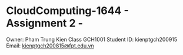# CloudComputing-1644 - Assignment 2 - 
Owner: Pham Trung Kien 
Class GCH1001
Student ID: kienptgch200915
Email: kienptgch200815@fpt.edu.vn
